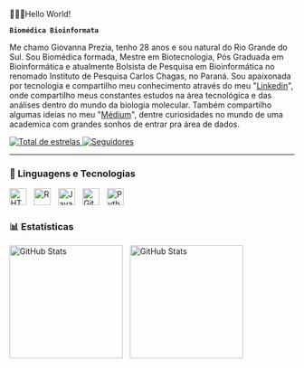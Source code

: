 👩🏻‍💻Hello World!

**`Biomédica Bioinformata`**

Me chamo Giovanna Prezia, tenho 28 anos e sou natural do Rio Grande do Sul. Sou Biomédica formada, Mestre em Biotecnologia, Pós Graduada em Bioinformática e atualmente Bolsista de Pesquisa em Bioinformática no renomado Instituto de Pesquisa Carlos Chagas, no Paraná.
Sou apaixonada por tecnologia e compartilho meu conhecimento através do meu "[Linkedin](https://www.linkedin.com/in/giovannaprezia/)", onde compartilho meus constantes estudos na área tecnológica e das análises dentro do mundo da biologia molecular. Também compartilho algumas ideias no meu "[Médium](https://medium.com/@giovanna.nbprezia)", dentre curiosidades no mundo de uma academica com grandes sonhos de entrar pra área de dados.

<p align="left"> 
    <a href="https://github.com/giovannaprezia?tab=repositories&sort=stargazers">
        <img 
            alt="Total de estrelas" 
            title="Total de estrelas GitHub" 
            src="https://custom-icon-badges.demolab.com/github/stars/giovannaprezia?color=55960c&style=for-the-badge&labelColor=488207&logo=star&label=estrelas"
        />
    </a>
    <a href="https://github.com/giovannaprezia?tab=followers">
        <img 
            alt="Seguidores" 
            title="Me siga no GitHub" 
            src="https://custom-icon-badges.demolab.com/github/followers/giovannaprezia?color=236ad3&labelColor=1155ba&style=for-the-badge&logo=github&label=Seguidores&logoColor=white"
        />
    </a>
</p>

---

### 🤖 Linguagens e Tecnologias

<img 
    align="left" 
    alt="HTML"
    title="HTML" 
    width="30px" 
    style="padding-right: 10px;" 
    src="https://cdn.jsdelivr.net/gh/devicons/devicon@latest/icons/html5/html5-original.svg" 
/>
<img 
    align="left" 
    alt="R" 
    title="R"
    width="30px" 
    style="padding-right: 10px;" 
    src="https://cdn.jsdelivr.net/npm/simple-icons@3.13.0/icons/r.svg" 
/>
<img 
    align="left" 
    alt="JavaScript" 
    title="JavaScript"
    width="30px" 
    style="padding-right: 10px;" 
    src="https://cdn.jsdelivr.net/gh/devicons/devicon@latest/icons/javascript/javascript-original.svg" 
/>
<img 
    align="left" 
    alt="Git" 
    title="Git"
    width="30px" 
    style="padding-right: 10px;" 
    src="https://cdn.jsdelivr.net/gh/devicons/devicon@latest/icons/git/git-original.svg" 
/>
<img 
    align="left" 
    alt="Python" 
    title="Python"
    width="30px" 
    style="padding-right: 10px;" 
    src="https://cdn.jsdelivr.net/gh/devicons/devicon@latest/icons/python/python-original.svg" 
/>

<br/>
<br/>

### 📊 Estatísticas

<p>
  <img 
    align="left" 
    alt="GitHub Stats" 
    height="200" 
    style="padding-right: 10px;" 
    src="https://github-readme-stats.vercel.app/api?username=giovannaprezia&show_icons=true&theme=tokyonight&include_all_commits=true&locale=pt-br" 
  />

<img 
      align="left" 
      alt="GitHub Stats" 
      height="200" 
      src="https://github-readme-stats.vercel.app/api/top-langs/?username=giovannaprezia&theme=tokyonight&layout=compact&custom_title=Tecnologias&langs_count=9" 
  />

</p>
